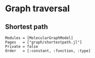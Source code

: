 
# Graph traversal


## Shortest path

```@autodocs
Modules = [MolecularGraphModel]
Pages   = ["graph/shortestpath.jl"]
Private = false
Order   = [:constant, :function, :type]
```
